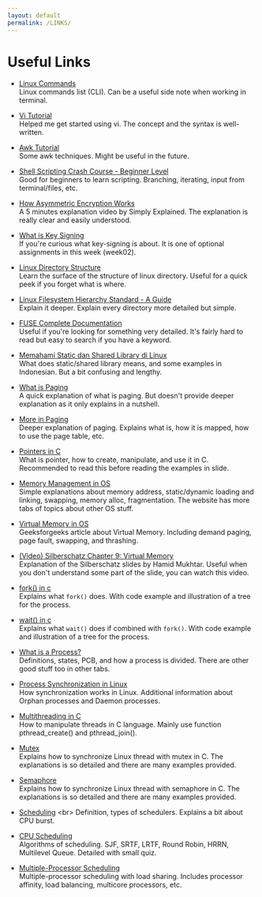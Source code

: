 ```yaml
---
layout: default
permalink: /LINKS/
---
```


# Useful Links

- [Linux Commands](https://www.hostinger.com/tutorials/linux-commands) <br>
Linux commands list (CLI). Can be a useful side note when working in terminal.

- [Vi Tutorial](https://www.guru99.com/the-vi-editor.html) <br>
Helped me get started using vi. The concept and the syntax is well-written.

- [Awk Tutorial](https://www.youtube.com/watch?v=9YOZmI-zWok) <br>
Some awk techniques. Might be useful in the future.

- [Shell Scripting Crash Course - Beginner Level](https://www.youtube.com/watch?v=v-F3YLd6oMw) <br>
Good for beginners to learn scripting. Branching, iterating, input from terminal/files, etc.

- [How Asymmetric Encryption Works](https://www.youtube.com/watch?v=AQDCe585Lnc) <br>
A 5 minutes explanation video by Simply Explained. The explanation is really clear and easily understood.

- [What is Key Signing](https://security.stackexchange.com/questions/14479/what-does-key-signing-mean) <br>
If you're curious what key-signing is about. It is one of optional assignments in this week (week02).

- [Linux Directory Structure](https://www.geeksforgeeks.org/linux-directory-structure/) <br>
Learn the surface of the structure of linux directory. Useful for a quick peek if you forget what is where.

- [Linux Filesystem Hierarchy Standard - A Guide](https://refspecs.linuxfoundation.org/FHS_3.0/fhs-3.0.pdf) <br>
Explain it deeper. Explain every directory more detailed but simple.

- [FUSE Complete Documentation](https://www.kernel.org/doc/html/latest/filesystems/fuse.html) <br>
Useful if you're looking for something very detailed. It's fairly hard to read but easy to search if you have a keyword.

- [Memahami Static dan Shared Library di Linux](https://cintaprogramming.com/2018/02/14/memahami-static-dan-shared-library-di-linux/) <br>
What does static/shared library means, and some examples in Indonesian. But a bit confusing and lengthy.

- [What is Paging](https://www.youtube.com/watch?v=pJ5ezHfJokw) <br>
A quick explanation of what is paging. But doesn't provide deeper explanation as it only explains in a nutshell.

- [More in Paging](https://www.geeksforgeeks.org/paging-in-operating-system/) <br>
Deeper explanation of paging. Explains what is, how it is mapped, how to use the page table, etc.

- [Pointers in C](https://www.guru99.com/c-pointers.html) <br>
What is pointer, how to create, manipulate, and use it in C. Recommended to read this before reading the examples in slide.

- [Memory Management in OS](https://www.tutorialspoint.com/operating_system/os_memory_management.htm) <br>
Simple explanations about memory address, static/dynamic loading and linking, swapping, memory alloc, fragmentation. The website has more tabs of topics about other OS stuff.

- [Virtual Memory in OS](https://www.geeksforgeeks.org/virtual-memory-in-operating-system/) <br>
Geeksforgeeks article about Virtual Memory. Including demand paging, page fault, swapping, and thrashing.

- [(Video) Silberschatz Chapter 9: Virtual Memory](https://www.youtube.com/watch?v=KTx9RNfyFO8) <br>
Explanation of the Silberschatz slides by Hamid Mukhtar. Useful when you don't understand some part of the slide, you can watch this video.

- [fork() in c](https://www.geeksforgeeks.org/fork-system-call/) <br>
Explains what `fork()` does. With code example and illustration of a tree for the process.

- [wait() in c](https://www.geeksforgeeks.org/wait-system-call-c/) <br>
Explains what `wait()` does if combined with `fork()`. With code example and illustration of a tree for the process.

- [What is a Process?](https://www.tutorialspoint.com/operating_system/os_processes.htm) <br>
Definitions, states, PCB, and how a process is divided. There are other good stuff too in other tabs.

- [Process Synchronization in Linux](https://www.tutorialspoint.com/process-synchronization-in-linux) <br>
How synchronization works in Linux. Additional information about Orphan processes and Daemon processes.

- [Multithreading in C](https://www.geeksforgeeks.org/multithreading-c-2/) <br>
How to manipulate threads in C language. Mainly use function pthread_create() and pthread_join().

- [Mutex](https://www.geeksforgeeks.org/mutex-lock-for-linux-thread-synchronization/) <br>
Explains how to synchronize Linux thread with mutex in C. The explanations is so detailed and there are many examples provided.

- [Semaphore](https://www.geeksforgeeks.org/semaphores-in-process-synchronization/) <br>
Explains how to synchronize Linux thread with semaphore in C. The explanations is so detailed and there are many examples provided.

- [Scheduling](http://www2.cs.uregina.ca/~hamilton/courses/330/notes/scheduling/scheduling.html#:~:text=CPU%20burst%3A%20the%20amount%20of,%2FO%20bound%20(i.e.%20vi)) <br>
Definition, types of schedulers. Explains a bit about CPU burst.

- [CPU Scheduling](https://www.geeksforgeeks.org/cpu-scheduling-in-operating-systems/) <br>
Algorithms of scheduling. SJF, SRTF, LRTF, Round Robin, HRRN, Multilevel Queue. Detailed with small quiz.

- [Multiple-Processor Scheduling](https://www.geeksforgeeks.org/multiple-processor-scheduling-in-operating-system/) <br>
Multiple-processor scheduling with load sharing. Includes processor affinity, load balancing, multicore processors, etc.





